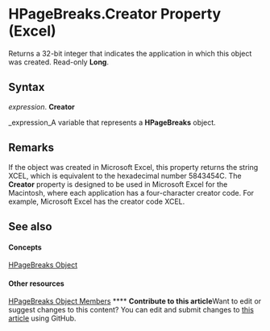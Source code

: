 
# HPageBreaks.Creator Property (Excel)

Returns a 32-bit integer that indicates the application in which this object was created. Read-only  **Long**.


## Syntax

 _expression_. **Creator**

 _expression_A variable that represents a  **HPageBreaks** object.


## Remarks

If the object was created in Microsoft Excel, this property returns the string XCEL, which is equivalent to the hexadecimal number 5843454C. The  **Creator** property is designed to be used in Microsoft Excel for the Macintosh, where each application has a four-character creator code. For example, Microsoft Excel has the creator code XCEL.


## See also


#### Concepts


 [HPageBreaks Object](087106a7-ded7-d672-095d-98e7012fa440.md)
#### Other resources


 [HPageBreaks Object Members](d3efbf42-ac9a-976b-011f-7836a41e42ed.md)
****   **Contribute to this article**Want to edit or suggest changes to this content? You can edit and submit changes to  [this article](https://github.com/jhershey00/VBA_Excel_Test/OpenXMLCon/articles/9f783dd5-fd32-2360-642b-40c781f48cbe.md) using GitHub.

